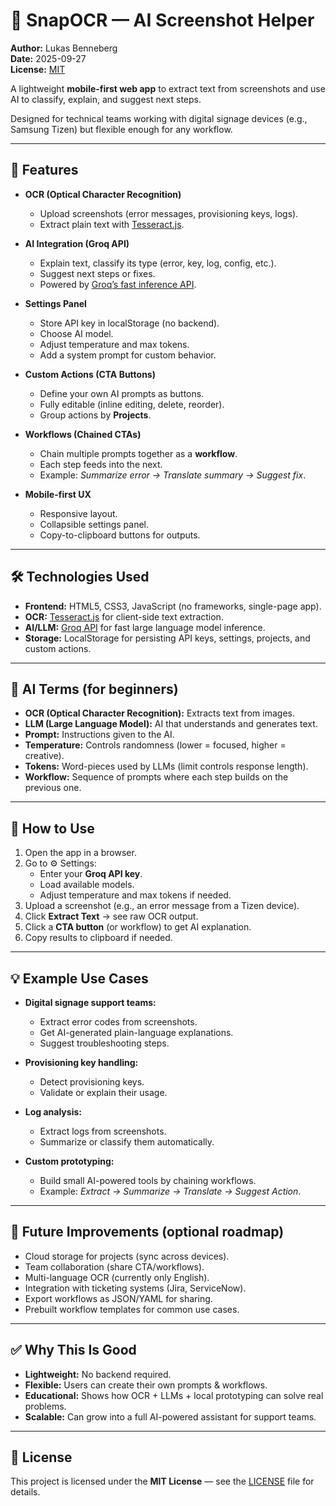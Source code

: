 # 📸 SnapOCR — AI Screenshot Helper

**Author:** Lukas Benneberg  
**Date:** 2025-09-27  
**License:** [MIT](LICENSE)

A lightweight **mobile-first web app** to extract text from screenshots and use AI to classify, explain, and suggest next steps.  

Designed for technical teams working with digital signage devices (e.g., Samsung Tizen) but flexible enough for any workflow.  

---

## 🚀 Features

- **OCR (Optical Character Recognition)**  
  - Upload screenshots (error messages, provisioning keys, logs).  
  - Extract plain text with [Tesseract.js](https://github.com/naptha/tesseract.js).  

- **AI Integration (Groq API)**  
  - Explain text, classify its type (error, key, log, config, etc.).  
  - Suggest next steps or fixes.  
  - Powered by [Groq’s fast inference API](https://groq.com/).  

- **Settings Panel**  
  - Store API key in localStorage (no backend).  
  - Choose AI model.  
  - Adjust temperature and max tokens.  
  - Add a system prompt for custom behavior.  

- **Custom Actions (CTA Buttons)**  
  - Define your own AI prompts as buttons.  
  - Fully editable (inline editing, delete, reorder).  
  - Group actions by **Projects**.  

- **Workflows (Chained CTAs)**  
  - Chain multiple prompts together as a **workflow**.  
  - Each step feeds into the next.  
  - Example: *Summarize error → Translate summary → Suggest fix*.  

- **Mobile-first UX**  
  - Responsive layout.  
  - Collapsible settings panel.  
  - Copy-to-clipboard buttons for outputs.  

---

## 🛠️ Technologies Used

- **Frontend:** HTML5, CSS3, JavaScript (no frameworks, single-page app).  
- **OCR:** [Tesseract.js](https://github.com/naptha/tesseract.js) for client-side text extraction.  
- **AI/LLM:** [Groq API](https://console.groq.com/) for fast large language model inference.  
- **Storage:** LocalStorage for persisting API keys, settings, projects, and custom actions.  

---

## 🔑 AI Terms (for beginners)

- **OCR (Optical Character Recognition):** Extracts text from images.  
- **LLM (Large Language Model):** AI that understands and generates text.  
- **Prompt:** Instructions given to the AI.  
- **Temperature:** Controls randomness (lower = focused, higher = creative).  
- **Tokens:** Word-pieces used by LLMs (limit controls response length).  
- **Workflow:** Sequence of prompts where each step builds on the previous one.  

---

## 📖 How to Use

1. Open the app in a browser.  
2. Go to ⚙️ Settings:  
   - Enter your **Groq API key**.  
   - Load available models.  
   - Adjust temperature and max tokens if needed.  
3. Upload a screenshot (e.g., an error message from a Tizen device).  
4. Click **Extract Text** → see raw OCR output.  
5. Click a **CTA button** (or workflow) to get AI explanation.  
6. Copy results to clipboard if needed.  

---

## 💡 Example Use Cases

- **Digital signage support teams:**  
  - Extract error codes from screenshots.  
  - Get AI-generated plain-language explanations.  
  - Suggest troubleshooting steps.  

- **Provisioning key handling:**  
  - Detect provisioning keys.  
  - Validate or explain their usage.  

- **Log analysis:**  
  - Extract logs from screenshots.  
  - Summarize or classify them automatically.  

- **Custom prototyping:**  
  - Build small AI-powered tools by chaining workflows.  
  - Example: *Extract → Summarize → Translate → Suggest Action*.  

---

## 🔮 Future Improvements (optional roadmap)

- Cloud storage for projects (sync across devices).  
- Team collaboration (share CTA/workflows).  
- Multi-language OCR (currently only English).  
- Integration with ticketing systems (Jira, ServiceNow).  
- Export workflows as JSON/YAML for sharing.  
- Prebuilt workflow templates for common use cases.  

---

## ✅ Why This Is Good

- **Lightweight:** No backend required.  
- **Flexible:** Users can create their own prompts & workflows.  
- **Educational:** Shows how OCR + LLMs + local prototyping can solve real problems.  
- **Scalable:** Can grow into a full AI-powered assistant for support teams.  

---

## 📄 License

This project is licensed under the **MIT License** — see the [LICENSE](LICENSE) file for details.


